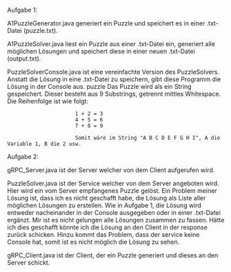 Aufgabe 1:

A1PuzzleGenerator.java    generiert ein Puzzle und speichert es in einer .txt-Datei (puzzle.txt).

A1PuzzleSolver.java       liest ein Puzzle aus einer .txt-Datei ein, generiert alle möglichen Lösungen und speichert diese in einer neuen .txt-Datei (output.txt).

PuzzleSolverConsole.java  ist eine vereinfachte Version des PuzzleSolvers. Anstatt die Lösung in eine .txt-Datei zu speichern, gibt diese Programm die Lösung in der                               Console aus.
puzzle                    Das Puzzle wird als ein String gespeichert. Dieser besteht aus 9 Substrings, getrennt mittles Whitespace. Die Reihenfolge ist wie folgt:

                          1 + 2 = 3
                          4 + 5 = 6
                          7 + 8 = 9
                          
                          Somit wäre im String "A B C D E F G H I", A die Variable 1, B die 2 usw.
                          
                          
Aufgabe 2:

gRPC_Server.java          ist der Server welcher von dem Client aufgerufen wird.

PuzzleSolver.java         ist der Service welcher von dem Server angeboten wird. Hier wird ein vom Server empfangenes Puzzle gelöst. 
                          Ein Problem meiner Lösung ist, dass ich es nicht geschafft habe, die Lösung als Liste aller möglichen Lösungen zu erstellen. Wie in Aufgabe 1,                           die Lösung wird entweder nacheinander in der Console ausgegeben oder in einer .txt-Datei ergänzt. Mir ist es nicht gelungen alle Lösungen                                 zusammen zu fassen. Hätte ich dies geschafft könnte ich die Lösung an den Client in der response zurück schicken. Hinzu kommt das Problem, dass                           der service keine Console hat, somit ist es nicht möglich die Lösung zu sehen.
                          
gRPC_Client.java          ist der Client, der ein Puzzle generiert und dieses an den Server schickt.
